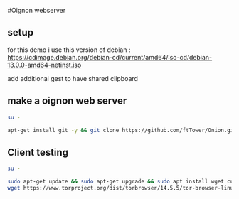 #Oignon webserver

## setup

for this demo i use this version of debian : https://cdimage.debian.org/debian-cd/current/amd64/iso-cd/debian-13.0.0-amd64-netinst.iso

add additional gest to have shared clipboard


## make a oignon web server 

```bash
su -
```

```bash
apt-get install git -y && git clone https://github.com/ftTower/Onion.git Onion && cd Onion && make start 
```

## Client testing

```bash
su -
```


```bash
sudo apt-get update && sudo apt-get upgrade && sudo apt install wget curl -y
wget https://www.torproject.org/dist/torbrowser/14.5.5/tor-browser-linux-x86_64-14.5.5.tar.xz

```